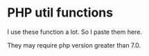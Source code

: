# PHP util functions

I use these function a lot. So I paste them here.

They may require php version greater than 7.0.

